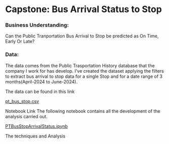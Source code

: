 # Capstone: Bus Arrival Status to Stop 
### Business Understanding: ### 
Can the Public Tranportation Bus Arrival to Stop be predicted as On Time, Early Or Late?

### Data: ### 
The data comes from the Public Trasportation History database that the company I work for has develop. 
I've created the dataset applying the filters to extract bus arrival to stop data for a single Stop and for a date range of 3 months(April-2024 to June-2024).

The data can be found in this link

[pt_bus_stop.csv](https://github.com/DiegoHermosa/PTBusArrivalStatus/tree/main/data/pt_bus_stop.csv)

Notebook Link
The following notebook contains all the development of the analysis carried out.

[PTBusStopArrivalStatus.ipynb](https://github.com/DiegoHermosa/PTBusArrivalStatus/tree/main/PTBusStopArrivalStatus.ipynb)

The techniques and Analysis
